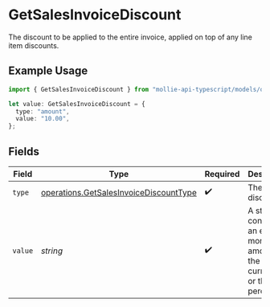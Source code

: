 # GetSalesInvoiceDiscount

The discount to be applied to the entire invoice, applied on top of any line item discounts.

## Example Usage

```typescript
import { GetSalesInvoiceDiscount } from "mollie-api-typescript/models/operations";

let value: GetSalesInvoiceDiscount = {
  type: "amount",
  value: "10.00",
};
```

## Fields

| Field                                                                                            | Type                                                                                             | Required                                                                                         | Description                                                                                      | Example                                                                                          |
| ------------------------------------------------------------------------------------------------ | ------------------------------------------------------------------------------------------------ | ------------------------------------------------------------------------------------------------ | ------------------------------------------------------------------------------------------------ | ------------------------------------------------------------------------------------------------ |
| `type`                                                                                           | [operations.GetSalesInvoiceDiscountType](../../models/operations/getsalesinvoicediscounttype.md) | :heavy_check_mark:                                                                               | The type of discount.                                                                            | amount                                                                                           |
| `value`                                                                                          | *string*                                                                                         | :heavy_check_mark:                                                                               | A string containing an exact monetary amount in the given currency, or the percentage.           | 10.00                                                                                            |
